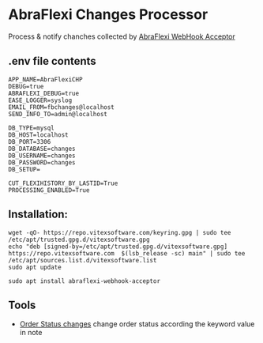 AbraFlexi Changes Processor
===========================


Process & notify chanches collected by [AbraFlexi WebHook Acceptor](https://github.com/VitexSoftware/abraflexi-webhook-acceptor)


.env file contents
------------------


```env
APP_NAME=AbraFlexiCHP
DEBUG=true
ABRAFLEXI_DEBUG=true
EASE_LOGGER=syslog
EMAIL_FROM=fbchanges@localhost
SEND_INFO_TO=admin@localhost

DB_TYPE=mysql
DB_HOST=localhost
DB_PORT=3306
DB_DATABASE=changes
DB_USERNAME=changes
DB_PASSWORD=changes
DB_SETUP=

CUT_FLEXIHISTORY_BY_LASTID=True
PROCESSING_ENABLED=True
```



Installation: 
-------------


```shell
wget -qO- https://repo.vitexsoftware.com/keyring.gpg | sudo tee /etc/apt/trusted.gpg.d/vitexsoftware.gpg
echo "deb [signed-by=/etc/apt/trusted.gpg.d/vitexsoftware.gpg]  https://repo.vitexsoftware.com  $(lsb_release -sc) main" | sudo tee /etc/apt/sources.list.d/vitexsoftware.list
sudo apt update

sudo apt install abraflexi-webhook-acceptor
```



Tools
-----

* [Order Status changes](https://github.com/Spoje-NET/abraflexi-order-status-changer) change order status according the keyword value in note
